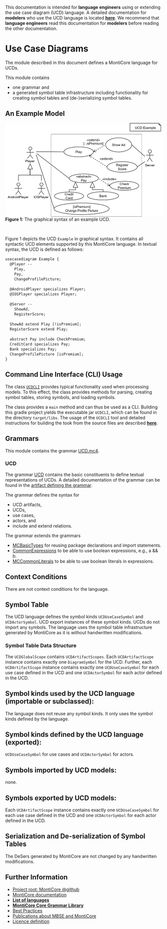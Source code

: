 <!-- (c) https://github.com/MontiCore/monticore -->
<!-- This is a MontiCore stable explanation. -->

This documentation is intended for **language engineers** using or extending
the use case diagram (UCD) language. 
A detailed documentation for **modelers** who use the UCD language is 
located **[here](../../../README.md)**. We recommend that **language engineers** 
read this documentation for **modelers** before reading the other documentation.

# Use Case Diagrams 
The module described in this document defines a MontiCore language for 
UCDs. 
                    
This module contains 
* one grammar and
* a generated symbol table infrastructure including functionality for 
  creating symbol tables and (de-)serializing symbol tables. 

## An Example Model

<img width="700" src="../../../doc/pics/Example.png"
  alt="The graphical syntax of an example UCD" style="float: left; margin-right: 10px;">
<br><b>Figure 1:</b> The graphical syntax of an example UCD.

&nbsp;  

Figure 1 depicts the UCD ```Example``` in graphical syntax. 
It contains all syntactic UCD elements supported by this MontiCore language.
In textual syntax, the UCD is defined as follows:

``` 
usecasediagram Example {
  @Player --
    Play,
    Pay,
    ChangeProfilePicture;

  @AndroidPlayer specializes Player;
  @IOSPlayer specializes Player;

  @Server --
    ShowAd,
    RegisterScore;

  ShowAd extend Play [!isPremium];
  RegisterScore extend Play;

  abstract Pay include CheckPremium;
  CreditCard specializes Pay;
  Bank specializes Pay;
  ChangeProfilePicture [isPremium];
}
```

## Command Line Interface (CLI) Usage

The class [```UCDCLI```](../java/ucd/UCDCLI.java)
provides typical functionality used when
processing models. To this effect, the class provides methods
for parsing, creating symbol tables, storing symbols, and 
loading symbols. 

The class provides a `main` method and can thus be used as a CLI. Building this gradle project yields 
the executable jar `UCDCLI`, which can be found
in the directory `target/libs`. The usage of the `UCDCLI` tool and detailed instructions
for building the took from the source files are described **[here](../../../README.md)**. 

## Grammars

This module contains the grammar [UCD.mc4](UCD.mc4). 

### UCD
The grammar [UCD](UCD.mc4) contains the basic constituents to define textual 
representations of UCDs. A detailed documentation of the grammar can 
be found in the [artifact defining the grammar](UCD.mc4). 

The grammar defines the syntax for 
* UCD artifacts, 
* UCDs, 
* use cases, 
* actors, and
* include and extend relations.   
                            
The grammar extends the grammars
* [MCBasicTypes][MCBasicTypesRef] for reusing package declarations and import statements.
* [CommonExpressions][CommonExpressionsRef] to be able to use boolean expressions, e.g., a && b.
* [MCCommonLiterals][MCCommonLiteralsRef] to be able to use boolean literals in expressions.

## Context Conditions

There are not context conditions for the language.

## Symbol Table

The UCD language defines the symbol kinds `UCDUseCaseSymbol` and `UCDActorSymbol`. 
UCD export instances of these symbol kinds. 
UCDs do not import any symbols.
The language uses the symbol table infrastructure generated by MontiCore as it is without handwritten modifications.

### Symbol Table Data Structure

The `UCDGlobalScope` contains `UCDArtifactScopes`. Each `UCDArtifactScope` instance contains exactly one `DiagramSymbol` for the UCD.
Further, each `UCDArtifactScope` instance contains exactly one `UCDUseCaseSymbol` for each use case defined in the UCD and one 
`UCDActorSymbol` for each actor defined in the UCD. 


## Symbol kinds used by the UCD language (importable or subclassed):
The language does not reuse any symbol kinds. It only uses the symbol kinds defined by the language.

## Symbol kinds defined by the UCD language (exported):
`UCDUseCaseSymbol` for use cases and `UCDActorSymbol` for actors.     

## Symbols imported by UCD models:
none.

## Symbols exported by UCD models:
Each `UCDArtifactScope` instance contains exactly one `UCDUseCaseSymbol` for each use case defined in the UCD and one 
`UCDActorSymbol` for each actor defined in the UCD. 

## Serialization and De-serialization of Symbol Tables
The DeSers generated by MontiCore are not changed by any handwritten modifications.

[BasicSymbolsRef]:https://github.com/MontiCore/monticore/blob/dev/monticore-grammar/src/main/grammars/de/monticore/symbols/BasicSymbols.mc4
[TypeSymbolsRef]:https://github.com/MontiCore/monticore/tree/dev/monticore-grammar/src/main/grammars/de/monticore/types
[MCBasicTypesRef]:https://git.rwth-aachen.de/monticore/monticore/-/blob/dev/monticore-grammar/src/main/grammars/de/monticore/types/MCBasicTypes.mc4
[OOSymbolsRef]:https://github.com/MontiCore/monticore/blob/dev/monticore-grammar/src/main/grammars/de/monticore/symbols/OOSymbols.mc4
[ExpressionsBasisRef]:https://github.com/MontiCore/monticore/blob/dev/monticore-grammar/src/main/grammars/de/monticore/expressions/ExpressionsBasis.mc4
[UMLStereotypeRef]:https://github.com/MontiCore/monticore/blob/dev/monticore-grammar/src/main/grammars/de/monticore/UMLStereotype.mc4
[MCCommonLiteralsRef]:https://github.com/MontiCore/monticore/blob/dev/monticore-grammar/src/main/grammars/de/monticore/literals/MCCommonLiterals.mc4
[CommonExpressionsRef]:https://github.com/MontiCore/monticore/blob/dev/monticore-grammar/src/main/grammars/de/monticore/expressions/CommonExpressions.mc4
[OCLExpressionsRef]:https://git.rwth-aachen.de/monticore/languages/OCL/-/blob/develop/src/main/grammars/de/monticore/ocl/OCLExpressions.mc4

## Further Information

* [Project root: MontiCore @github](https://github.com/MontiCore/monticore)
* [MontiCore documentation](http://www.monticore.de/)
* [**List of languages**](https://github.com/MontiCore/monticore/blob/dev/docs/Languages.md)
* [**MontiCore Core Grammar Library**](https://github.com/MontiCore/monticore/blob/dev/monticore-grammar/src/main/grammars/de/monticore/Grammars.md)
* [Best Practices](https://github.com/MontiCore/monticore/blob/dev/docs/BestPractices.md)
* [Publications about MBSE and MontiCore](https://www.se-rwth.de/publications/)
* [Licence definition](https://github.com/MontiCore/monticore/blob/master/00.org/Licenses/LICENSE-MONTICORE-3-LEVEL.md)

